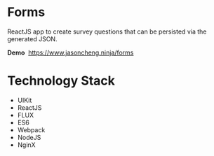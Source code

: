 # Forms

ReactJS app to create survey questions that can be persisted via the generated JSON.

**Demo**
&nbsp;<a href="https://www.jasoncheng.ninja/forms" target="_blank">https://www.jasoncheng.ninja/forms</a>

# Technology Stack
* UIKit
* ReactJS
* FLUX
* ES6
* Webpack
* NodeJS
* NginX